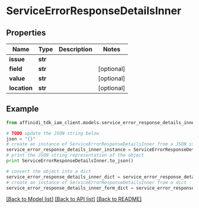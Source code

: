 # ServiceErrorResponseDetailsInner

## Properties

| Name         | Type    | Description | Notes      |
| ------------ | ------- | ----------- | ---------- |
| **issue**    | **str** |             |
| **field**    | **str** |             | [optional] |
| **value**    | **str** |             | [optional] |
| **location** | **str** |             | [optional] |

## Example

```python
from affinidi_tdk_iam_client.models.service_error_response_details_inner import ServiceErrorResponseDetailsInner

# TODO update the JSON string below
json = "{}"
# create an instance of ServiceErrorResponseDetailsInner from a JSON string
service_error_response_details_inner_instance = ServiceErrorResponseDetailsInner.from_json(json)
# print the JSON string representation of the object
print ServiceErrorResponseDetailsInner.to_json()

# convert the object into a dict
service_error_response_details_inner_dict = service_error_response_details_inner_instance.to_dict()
# create an instance of ServiceErrorResponseDetailsInner from a dict
service_error_response_details_inner_form_dict = service_error_response_details_inner.from_dict(service_error_response_details_inner_dict)
```

[[Back to Model list]](../README.md#documentation-for-models) [[Back to API list]](../README.md#documentation-for-api-endpoints) [[Back to README]](../README.md)
